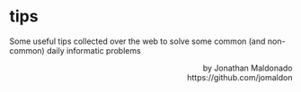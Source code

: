 # tips
Some useful tips collected over the web to solve some common (and non-common) daily informatic problems


<p align="right">by Jonathan Maldonado<br>
https://github.com/jomaldon
</p>
